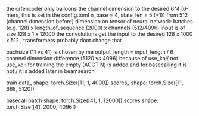 the crfencoder only balloons the channel dimension to the desired 6^4 (6-mers, this is set in the config.toml n_base = 4, state_len = 5 (+1)) from 512 (channel dimension before)
dimension on tensor of neural network: batches (e.g. 128) x length_of_sequence (2000) x channels (512/4096)
input is of size 128 x 1 x 12000
the convolutions get the input to the desired 128 x 1000 x 512 , transformers probably dont change that

bachsize (11 vs 41) is chosen by me
output_length = input_length / 6
channel dimension difference (5120 vs 4096) because of use_koi/ not use_koi:
for training the empty (ACGT N) is added and for basecalling it is not / it is added later in beamsearch

train
data_ shape: torch.Size([11, 1, 4000])
scores_ shape: torch.Size([11, 668, 5120])

basecall
batch shape: torch.Size([41, 1, 12000])
scores shape: torch.Size([41, 2000, 4096])

